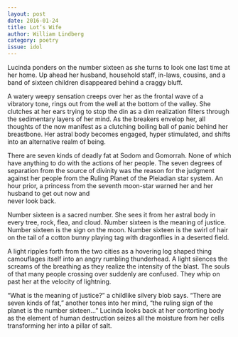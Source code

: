 ```yaml
---
layout: post 
date: 2016-01-24
title: Lot’s Wife
author: William Lindberg
category: poetry
issue: idol
---
```

Lucinda ponders on the number sixteen as she turns to look one last time at her home. Up ahead her husband, household staff, in-laws, cousins, and a band of sixteen children disappeared behind a craggy bluff.

A watery weepy sensation creeps over her as the frontal wave of a vibratory tone, rings out from the well at the bottom of the valley. She clutches at her ears trying to stop the din as a dim realization filters through the sedimentary layers of her mind. As the breakers envelop her, all thoughts of the now manifest as a clutching boiling ball of panic behind her breastbone. Her astral body becomes engaged, hyper stimulated, and shifts into an alternative realm of being.

There are seven kinds of deadly fat at Sodom and Gomorrah. None of which have anything to do with the actions of her people. The seven degrees of separation from the source of divinity was the reason for the judgment against her people from the Ruling Planet of the Pleiadian star system. An  
hour prior, a princess from the seventh moon-star warned her and her husband to get out now and  
never look back.

Number sixteen is a sacred number. She sees it from her astral body in every tree, rock, flea, and cloud. Number sixteen is the meaning of justice. Number sixteen is the sign on the moon. Number sixteen is the swirl of hair on the tail of a cotton bunny playing tag with dragonflies in a deserted field.  

A light ripples forth from the two cities as a hovering log shaped thing camouflages itself into an angry rumbling thunderhead. A light silences the screams of the breathing as they realize the intensity of the blast. The souls of that many people crossing over suddenly are confused. They whip on past her at the velocity of lightning.

“What is the meaning of justice?” a childlike silvery blob says. “There are seven kinds of fat,” another tones into her mind, “the ruling sign of the planet is the number sixteen…” Lucinda looks back at her contorting body as the element of human destruction seizes all the moisture from her cells transforming her into a pillar of salt.